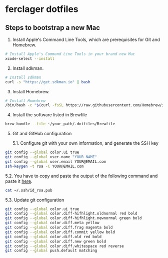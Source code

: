 # ferclager dotfiles

## Steps to bootstrap a new Mac

1. Install Apple's Command Line Tools, which are prerequisites for Git and Homebrew.
```zsh
# Install Apple's Command Line Tools in your brand new Mac
xcode-select --install
```

2. Install sdkman.
```zsh
# Install sdkman
curl -s "https://get.sdkman.io" | bash
```

3. Install Homebrew.
```zsh
# Install Homebrew
/bin/bash -c "$(curl -fsSL https://raw.githubusercontent.com/Homebrew/install/HEAD/install.sh)"
```

4. Install the software listed in Brewfile
```zsh
brew bundle --file ~/your_path/.dotfiles/Brewfile 
```

5. Git and GitHub configuration
   
   5.1. Configure git with your own information, and generate the SSH key
  ```zsh
  git config --global color.ui true
  git config --global user.name "YOUR NAME"
  git config --global user.email YOUR@EMAIL.com
  ssh-keygen -t rsa -C YOUR@EMAIL.com
  ```

 
  5.2. You have to copy and paste the output of the following command and paste it [here](https://github.com/settings/ssh).
  ```zsh
  cat ~/.ssh/id_rsa.pub
  ```

  
  5.3. Update git configuration
  ```zsh
  git config --global color.ui true
  git config --global color.diff-hifhlight.oldnormal red bold
  git config --global color.diff-hifhlight.newnormal green bold
  git config --global color.diff.meta yellow
  git config --global color.diff.frag magenta bold
  git config --global color.diff.commit yellow bold
  git config --global color.diff.old red bold
  git config --global color.diff.new green bold
  git config --global color.diff.whitespace red reverse
  git config --global push.default matching
  ```
